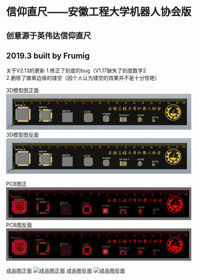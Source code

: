 # 信仰直尺——安徽工程大学机器人协会版
## 创意源于英伟达信仰直尺
## 2019.3 built by Frumig
关于V2.13的更新
	1.修正了刻度的bug（V1.17缺失了刻度数字2<br>
	2.删除了徽章边缘的镂空（因个人认为镂空的效果并不是十分惊艳）

3D模型图正面
![3D模型图正面](https://github.com/El-Psy-Congro/Faith-ruler-Version-of-Robot-Association/blob/master/Images/3D_model_diagram_A.jpg)
3D模型图反面
![3D模型图反面](https://github.com/El-Psy-Congro/Faith-ruler-Version-of-Robot-Association/blob/master/Images/3D_model_diagram_A.jpg)

PCB图正
![PCB图正面](https://github.com/El-Psy-Congro/Faith-ruler-Version-of-Robot-Association/blob/master/Images/PCB_A.jpg)
PCB图反面
![PCB图反面](https://github.com/El-Psy-Congro/Faith-ruler-Version-of-Robot-Association/blob/master/Images/PCB_A.jpg)

成品图正面
![成品图正面](https://github.com/El-Psy-Congro/Faith-ruler-Version-of-Robot-Association/blob/master/Images/Finished_product_drawing_A.jpg)
成品图反面
![成品图反面](https://github.com/El-Psy-Congro/Faith-ruler-Version-of-Robot-Association/blob/master/Images/Finished_product_drawing_A.jpg)